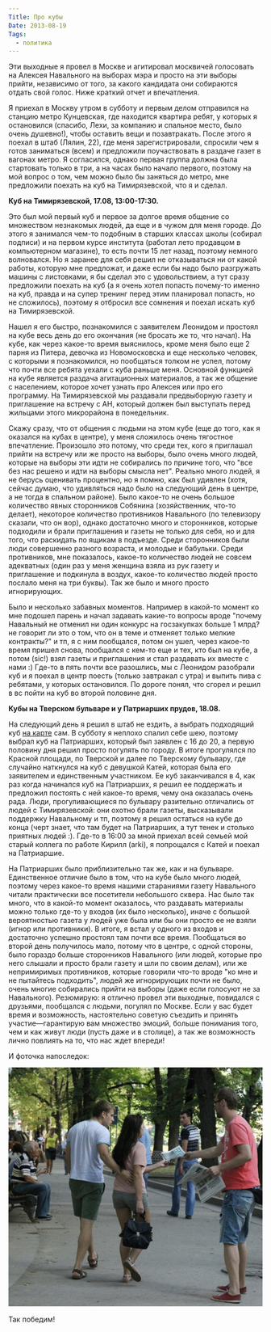 ```yaml
---
Title: Про кубы
Date: 2013-08-19
Tags:
  - политика
---
```


Эти выходные я провел в Москве и агитировал москвичей голосовать на Алексея Навального на выборах мэра и просто на эти выборы прийти, независимо от того, за какого кандидата они собираются отдать свой голос. Ниже краткий отчет и впечатления.

Я приехал в Москву утром в субботу и первым делом отправился на станцию метро Кунцевская, где находится квартира ребят, у которых я остановился (спасибо, Лехи, за компанию и спальное место, было очень душевно!), чтобы оставить вещи и позавтракать. После этого я поехал в штаб (Лялин, 22), где меня зарегистрировали, спросили чем я готов заниматься (всем) и предложили поучаствовать в раздаче газет в вагонах метро. Я согласился, однако первая группа должна была стартовать только в три, а на часах было начало первого, поэтому на мой вопрос о том, чем можно было бы заняться до метро, мне предложили поехать на куб на Тимирязевской, что я и сделал.

**Куб на Тимирязевской, 17.08, 13:00-17:30.**

Это был мой первый куб и первое за долгое время общение со множеством незнакомых людей, да еще и в чужом для меня городе. До этого я занимался чем-то подобным в старших классах школы (собирал подписи) и на первом курсе института (работал лето продавцом в компьютерном магазине), то есть почти 15 лет назад, поэтому немного волновался. Но я заранее для себя решил не отказываться ни от какой работы, которую мне предложат, и даже если бы надо было разгружать машины с листовками, я бы сделал это с удовольствием, а тут сразу предложили поехать на куб (а я очень хотел попасть почему-то именно на куб, правда и на супер тренинг перед этим планировал попасть, но не сложилось), поэтому я отбросил все сомнения и поехал искать куб на Тимирязевской.

Нашел я его быстро, познакомился с заявителем Леонидом и простоял на кубе весь день до его окончания (не бросать же то, что начал). На кубе, как через какое-то время выяснилось, кроме меня было еще 2 парня из Питера, девочка из Новомосковска и еще несколько человек, с которыми я познакомился, но пообщаться толком не успел, потому что почти все ребята уехали с куба раньше меня. Основной функцией на кубе является раздача агитационных материалов, а так же общение с населением, которое хочет узнать про Алексея или про его программу. На Тимирязевской мы раздавали предвыборную газету и приглашение на встречу с АН, который должен был выступать перед жильцами этого микрорайона в понедельник.

Скажу сразу, что от общения с людьми на этом кубе (еще до того, как я оказался на кубах в центре), у меня сложилось очень тягостное впечатление. Произошло это потому, что среди тех, кого я приглашал прийти на встречу или же просто на выборы, было очень много людей, которые на выборы эти идти не собирались по причине того, что "все без нас решено и идти на выборы смысла нет". Реально много людей, я не берусь оценивать процентно, но я помню, как был удивлен (хотя, сейчас думаю, что удивляться надо было на следующий день в центре, а не тогда в спальном районе). Было какое-то не очень большое количество явных сторонников Собянина (хозяйственник, что-то делает), некоторое количество противников Навального (по телевизору сказали, что он вор), однако достаточно много и сторонников, которые подходили и брали приглашения и газеты не только для себя, но и для того, что раскидать по ящикам в подъезде. Среди сторонников были люди совершенно разного возраста, и молодые и бабульки. Среди противников, мне показалось, какое-то количество людей не совсем адекватных (один раз у меня женщина взяла из рук газету и приглашение и подкинула в воздух, какое-то количество людей просто послало меня
на три буквы). Так же было и много просто игнорирующих.

Было и несколько забавных моментов. Например в какой-то момент ко мне подошел парень и начал задавать какие-то вопросы вроде "почему Навальный не отменил ни один конкурс на госзакупках больше 1 млрд? не говорит ли это о том, что он в теме и отменяет только мелкие контракты?" и тп, я с ним пообщался, потом он ушел, через какое-то время пришел снова, пообщался с кем-то еще и тех, кто был на кубе, а потом (sic!) взял газеты и приглашения и стал раздавать их вместе с нами :)
Где-то в пять почти все разошлись, мы с Леонидом разобрали куб и я поехал в центр поесть (только завтракал с утра) и выпить пива с ребятами, у которых остановился. По дороге понял, что сгорел и решил в вс пойти на куб во второй половине дня.

**Кубы на Тверском бульваре и у Патриарших прудов, 18.08.**

На следующий день я решил в штаб не ездить, а выбрать подходящий куб [на карте](http://cube.navalny.ru/) сам. В субботу я неплохо спалил себе шею, поэтому выбрал куб на Патриарших, который был заявлен с 16 до 20, а первую половину дня решил просто погулять по городу. В итоге прогулялся по Красной площади, по Тверской и далее по Тверскому бульвару, где случайно наткнулся на куб с девушкой Катей, которая была его заявителем и единственным участником. Ее куб заканчивался в 4, как раз когда начинался куб на Патриарших, я решил ее поддержать и предложил постоять с ней какое-то время, чему она оказалась очень рада. Люди, прогуливающиеся по бульвару разительно отличались от людей с Тимирязевской: они охотно брали газеты, высказывали поддержку Навальному и тп, поэтому я решил остаться на кубе до конца (черт знает, что там будет на Патриарших, а тут тенек и столько приятных людей :). Где-то в 16:00 за мной приехал всей семьей мой старый коллега по работе Кирилл (arki), я попрощался с Катей и поехал на Патриаршие.

На Патриарших было приблизительно так же, как и на бульваре. Единственное отличие было в том, что на кубе было много людей, поэтому через какое-то время нашими стараниями газету Навального читали практически все посетители небольшого сквера. Нас было так много, что в какой-то момент оказалось, что раздавать материалы можно только где-то у входов (их было несколько), иначе с большой вероятностью газета у людей уже была или бы они просто ее не взяли (игнор или противники). В итоге, я встал у одного из входов и достаточно успешно простоял там почти все время. Пообщаться во второй день получилось мало, потому что в центре, с одной стороны, было гораздо больше сторонников Навального (или людей, которые про него слышали и просто брали газету и шли по своим делам), или же непримиримых противников, которые говорили что-то вроде "ко мне и не пытайтесь подходить", людей же игнорирующих почти не было, очень многие собирались прийти на выборы (даже если голосуют не за Навального).
Резюмирую: я отлично провел эти выходные, повидался с друзьями, пообщался с людьми, погулял по Москве. Если у вас будет время и возможность, настоятельно советую съездить и принять участие—гарантирую вам множество эмоций, больше понимания того, чем и как живут люди (пусть даже и в столице), а так же возможность лично повлиять на то, что нас ждет впереди!

И фоточка напоследок:

![patriarshie.jpg](images/patriarshie.jpg)

Так победим!